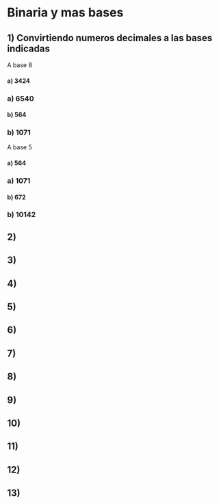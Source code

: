 # Binaria y mas bases

## 1) Convirtiendo numeros decimales a las bases indicadas 
A base 8
#### a) 3424
### a) 6540
#### b) 564
### b) 1071
A base 5
#### a) 564
### a) 1071
#### b) 672
### b) 10142
## 2)

## 3)

## 4)

## 5)

## 6)

## 7)

## 8)

## 9)

## 10)

## 11)

## 12)

## 13) 
